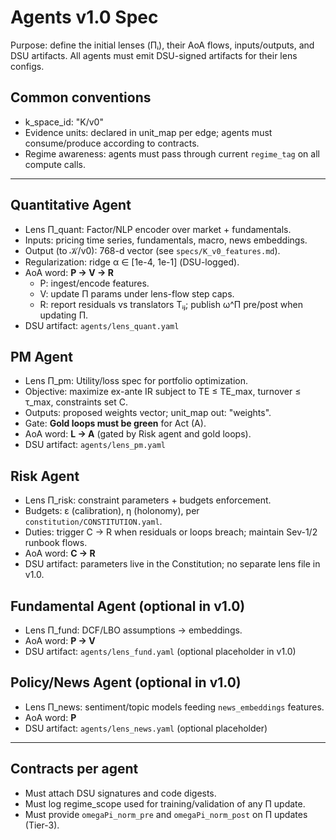 # Agents v1.0 Spec

Purpose: define the initial lenses (Πᵢ), their AoA flows, inputs/outputs, and DSU artifacts.
All agents must emit DSU-signed artifacts for their lens configs.

## Common conventions
- k_space_id: "K/v0"
- Evidence units: declared in unit_map per edge; agents must consume/produce according to contracts.
- Regime awareness: agents must pass through current `regime_tag` on all compute calls.

---

## Quantitative Agent
- Lens Π_quant: Factor/NLP encoder over market + fundamentals.
- Inputs: pricing time series, fundamentals, macro, news embeddings.
- Output (to 𝒦/v0): 768-d vector (see `specs/K_v0_features.md`).
- Regularization: ridge α ∈ [1e-4, 1e-1] (DSU-logged).
- AoA word: **P → V → R**
  - P: ingest/encode features.
  - V: update Π params under lens-flow step caps.
  - R: report residuals vs translators Tᵢⱼ; publish ω^Π pre/post when updating Π.
- DSU artifact: `agents/lens_quant.yaml`

## PM Agent
- Lens Π_pm: Utility/loss spec for portfolio optimization.
- Objective: maximize ex-ante IR subject to TE ≤ TE_max, turnover ≤ τ_max, constraints set C.
- Outputs: proposed weights vector; unit_map out: "weights".
- Gate: **Gold loops must be green** for Act (A).
- AoA word: **L → A** (gated by Risk agent and gold loops).
- DSU artifact: `agents/lens_pm.yaml`

## Risk Agent
- Lens Π_risk: constraint parameters + budgets enforcement.
- Budgets: ε (calibration), η (holonomy), per `constitution/CONSTITUTION.yaml`.
- Duties: trigger C → R when residuals or loops breach; maintain Sev-1/2 runbook flows.
- AoA word: **C → R**
- DSU artifact: parameters live in the Constitution; no separate lens file in v1.0.

## Fundamental Agent (optional in v1.0)
- Lens Π_fund: DCF/LBO assumptions → embeddings.
- AoA word: **P → V**
- DSU artifact: `agents/lens_fund.yaml` (optional placeholder in v1.0)

## Policy/News Agent (optional in v1.0)
- Lens Π_news: sentiment/topic models feeding `news_embeddings` features.
- AoA word: **P**
- DSU artifact: `agents/lens_news.yaml` (optional placeholder)

---
## Contracts per agent
- Must attach DSU signatures and code digests.
- Must log regime_scope used for training/validation of any Π update.
- Must provide `omegaPi_norm_pre` and `omegaPi_norm_post` on Π updates (Tier-3).

